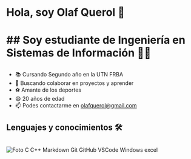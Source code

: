 # Hola, soy Olaf Querol 👋 <h1>  ## Soy estudiante de Ingeniería en Sistemas de Información 👨‍💻<h2>  
  * 📚 Cursando Segundo año en la UTN FRBA 
  * 👯 Buscando colaborar en proyectos y aprender
  * ⚽ Amante de los deportes
  * 😄 20 años de edad
  * 📫 Podes contactarme en olafquerol@gmail.com 
## Lenguajes y conocimientos 🛠 <h2> 
 ![Foto](https://img2.freepng.es/20171217/033/letter-c-png-5a36954d474e54.1991877715135266052921.jpg)
 C C++  Markdown Git GitHub VSCode  Windows excel
